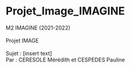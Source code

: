 # Projet_Image_IMAGINE

M2 IMAGINE (2021-2022)<br/><br/>
Projet IMAGE<br/><br/>
Sujet : [insert text]<br/>
Par : CERESOLE Mérédith et CESPEDES Pauline<br/>
